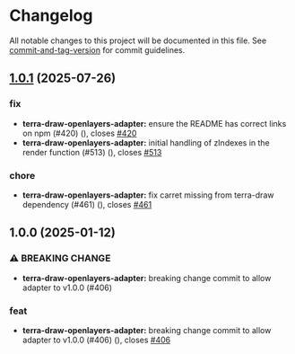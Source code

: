 # Changelog

All notable changes to this project will be documented in this file. See [commit-and-tag-version](https://github.com/absolute-version/commit-and-tag-version) for commit guidelines.

## [1.0.1](https://github.com/JamesLMilner/terra-draw/compare/terra-draw-openlayers-adapter@1.0.0...terra-draw-openlayers-adapter@1.0.1) (2025-07-26)


### fix

* **terra-draw-openlayers-adapter:** ensure the README has correct links on npm (#420) ([](https://github.com/JamesLMilner/terra-draw/commit/8426a177f8b751024c98909aab1baea38b285c26)), closes [#420](https://github.com/JamesLMilner/terra-draw/issues/420)
* **terra-draw-openlayers-adapter:** initial handling of zIndexes in the render function (#513) ([](https://github.com/JamesLMilner/terra-draw/commit/c7ad843ea9f87f7983b68b609a9e52875774a8e5)), closes [#513](https://github.com/JamesLMilner/terra-draw/issues/513)


### chore

* **terra-draw-openlayers-adapter:** fix carret missing from terra-draw dependency (#461) ([](https://github.com/JamesLMilner/terra-draw/commit/35f0f9b81f65d2d8bb11314dbaa75c0cbd4edb92)), closes [#461](https://github.com/JamesLMilner/terra-draw/issues/461)

## 1.0.0 (2025-01-12)


### ⚠ BREAKING CHANGE

* **terra-draw-openlayers-adapter:** breaking change commit to allow adapter to v1.0.0 (#406)

### feat

* **terra-draw-openlayers-adapter:** breaking change commit to allow adapter to v1.0.0 (#406) ([](https://github.com/JamesLMilner/terra-draw/commit/bbbfcd5c45dfe5677301f45d93c15034cbe3ee91)), closes [#406](https://github.com/JamesLMilner/terra-draw/issues/406)
